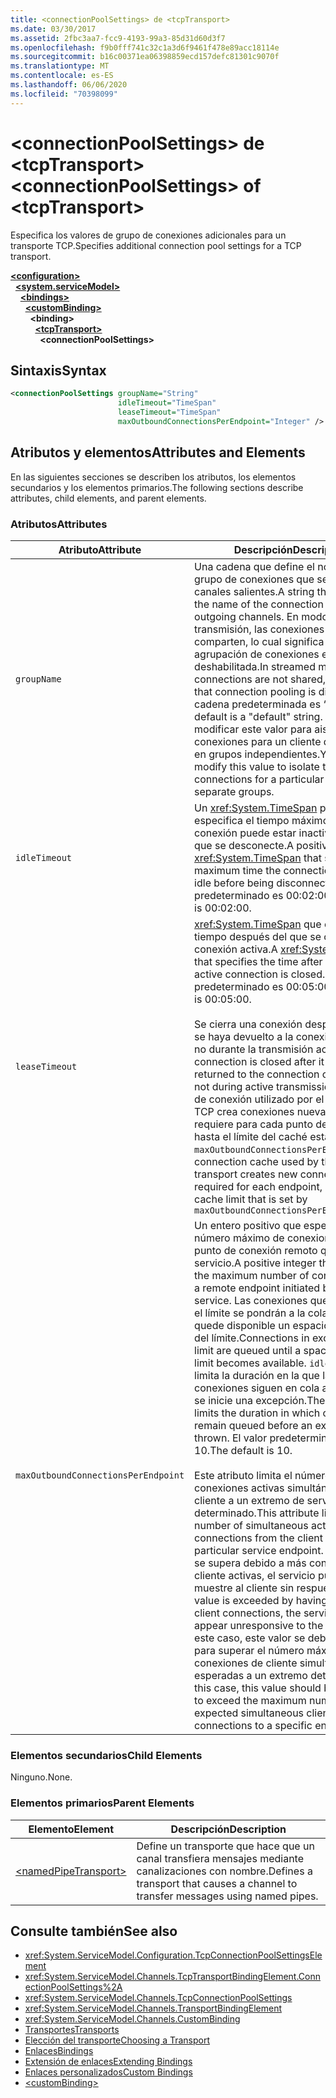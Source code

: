 ```yaml
---
title: <connectionPoolSettings> de <tcpTransport>
ms.date: 03/30/2017
ms.assetid: 2fbc3aa7-fcc9-4193-99a3-85d31d60d3f7
ms.openlocfilehash: f9b0fff741c32c1a3d6f9461f478e89acc18114e
ms.sourcegitcommit: b16c00371ea06398859ecd157defc81301c9070f
ms.translationtype: MT
ms.contentlocale: es-ES
ms.lasthandoff: 06/06/2020
ms.locfileid: "70398099"
---
```

# <a name="connectionpoolsettings-of-tcptransport"></a><span data-ttu-id="80443-102">\<connectionPoolSettings> de \<tcpTransport></span><span class="sxs-lookup"><span data-stu-id="80443-102">\<connectionPoolSettings> of \<tcpTransport></span></span>
<span data-ttu-id="80443-103">Especifica los valores de grupo de conexiones adicionales para un transporte TCP.</span><span class="sxs-lookup"><span data-stu-id="80443-103">Specifies additional connection pool settings for a TCP transport.</span></span>  
  
[**\<configuration>**](../configuration-element.md)\
&nbsp;&nbsp;[**\<system.serviceModel>**](system-servicemodel.md)\
&nbsp;&nbsp;&nbsp;&nbsp;[**\<bindings>**](bindings.md)\
&nbsp;&nbsp;&nbsp;&nbsp;&nbsp;&nbsp;[**\<customBinding>**](custombinding.md)\
&nbsp;&nbsp;&nbsp;&nbsp;&nbsp;&nbsp;&nbsp;&nbsp;**\<binding>**\
&nbsp;&nbsp;&nbsp;&nbsp;&nbsp;&nbsp;&nbsp;&nbsp;&nbsp;&nbsp;[**\<tcpTransport>**](tcptransport.md)\
&nbsp;&nbsp;&nbsp;&nbsp;&nbsp;&nbsp;&nbsp;&nbsp;&nbsp;&nbsp;&nbsp;&nbsp;**\<connectionPoolSettings>**  
  
## <a name="syntax"></a><span data-ttu-id="80443-104">Sintaxis</span><span class="sxs-lookup"><span data-stu-id="80443-104">Syntax</span></span>  
  
```xml  
<connectionPoolSettings groupName="String"
                        idleTimeout="TimeSpan"
                        leaseTimeout="TimeSpan"
                        maxOutboundConnectionsPerEndpoint="Integer" />
```  
  
## <a name="attributes-and-elements"></a><span data-ttu-id="80443-105">Atributos y elementos</span><span class="sxs-lookup"><span data-stu-id="80443-105">Attributes and Elements</span></span>  
 <span data-ttu-id="80443-106">En las siguientes secciones se describen los atributos, los elementos secundarios y los elementos primarios.</span><span class="sxs-lookup"><span data-stu-id="80443-106">The following sections describe attributes, child elements, and parent elements.</span></span>  
  
### <a name="attributes"></a><span data-ttu-id="80443-107">Atributos</span><span class="sxs-lookup"><span data-stu-id="80443-107">Attributes</span></span>  
  
|<span data-ttu-id="80443-108">Atributo</span><span class="sxs-lookup"><span data-stu-id="80443-108">Attribute</span></span>|<span data-ttu-id="80443-109">Descripción</span><span class="sxs-lookup"><span data-stu-id="80443-109">Description</span></span>|  
|---------------|-----------------|  
|`groupName`|<span data-ttu-id="80443-110">Una cadena que define el nombre del grupo de conexiones que se usa para canales salientes.</span><span class="sxs-lookup"><span data-stu-id="80443-110">A string that defines the name of the connection pool used for outgoing channels.</span></span> <span data-ttu-id="80443-111">En modo de transmisión, las conexiones no se comparten, lo cual significa que la agrupación de conexiones está deshabilitada.</span><span class="sxs-lookup"><span data-stu-id="80443-111">In streamed mode, connections are not shared, meaning that connection pooling is disabled.</span></span> <span data-ttu-id="80443-112">La cadena predeterminada es “default”.</span><span class="sxs-lookup"><span data-stu-id="80443-112">The default is a "default" string.</span></span> <span data-ttu-id="80443-113">Puede modificar este valor para aislar las conexiones para un cliente determinado en grupos independientes.</span><span class="sxs-lookup"><span data-stu-id="80443-113">You can modify this value to isolate the connections for a particular client into separate groups.</span></span>|  
|`idleTimeout`|<span data-ttu-id="80443-114">Un <xref:System.TimeSpan> positivo que especifica el tiempo máximo que la conexión puede estar inactiva antes de que se desconecte.</span><span class="sxs-lookup"><span data-stu-id="80443-114">A positive <xref:System.TimeSpan> that specifies the maximum time the connection can be idle before being disconnected.</span></span> <span data-ttu-id="80443-115">El valor predeterminado es 00:02:00.</span><span class="sxs-lookup"><span data-stu-id="80443-115">The default is 00:02:00.</span></span>|  
|`leaseTimeout`|<span data-ttu-id="80443-116"><xref:System.TimeSpan> que especifica el tiempo después del que se cierra una conexión activa.</span><span class="sxs-lookup"><span data-stu-id="80443-116">A <xref:System.TimeSpan> that specifies the time after which an active connection is closed.</span></span> <span data-ttu-id="80443-117">El valor predeterminado es 00:05:00.</span><span class="sxs-lookup"><span data-stu-id="80443-117">The default is 00:05:00.</span></span><br /><br /> <span data-ttu-id="80443-118">Se cierra una conexión después de que se haya devuelto a la conexión caché y no durante la transmisión activa.</span><span class="sxs-lookup"><span data-stu-id="80443-118">A connection is closed after it has been returned to the connection cache and not during active transmission.</span></span> <span data-ttu-id="80443-119">El caché de conexión utilizado por el transporte TCP crea conexiones nuevas, como se requiere para cada punto de conexión, hasta el límite del caché establecido por `maxOutboundConnectionsPerEndpoint.`.</span><span class="sxs-lookup"><span data-stu-id="80443-119">The connection cache used by the TCP transport creates new connections as required for each endpoint, up to the cache limit that is set by `maxOutboundConnectionsPerEndpoint.`</span></span>|  
|`maxOutboundConnectionsPerEndpoint`|<span data-ttu-id="80443-120">Un entero positivo que especifica el número máximo de conexiones a un punto de conexión remoto que inicia el servicio.</span><span class="sxs-lookup"><span data-stu-id="80443-120">A positive integer that specifies the maximum number of connections to a remote endpoint initiated by the service.</span></span> <span data-ttu-id="80443-121">Las conexiones que sobrepasen el límite se pondrán a la cola hasta que quede disponible un espacio por debajo del límite.</span><span class="sxs-lookup"><span data-stu-id="80443-121">Connections in excess of the limit are queued until a space below the limit becomes available.</span></span> <span data-ttu-id="80443-122">`idleTimeout` limita la duración en la que las conexiones siguen en cola antes de que se inicie una excepción.</span><span class="sxs-lookup"><span data-stu-id="80443-122">The `idleTimeout` limits the duration in which connections remain queued before an exception is thrown.</span></span> <span data-ttu-id="80443-123">El valor predeterminado es 10.</span><span class="sxs-lookup"><span data-stu-id="80443-123">The default is 10.</span></span><br /><br /> <span data-ttu-id="80443-124">Este atributo limita el número de conexiones activas simultáneas del cliente a un extremo de servicio determinado.</span><span class="sxs-lookup"><span data-stu-id="80443-124">This attribute limits the number of simultaneous active connections from the client to a particular service endpoint.</span></span> <span data-ttu-id="80443-125">Si este valor se supera debido a más conexiones de cliente activas, el servicio puede se le muestre al cliente sin respuesta.</span><span class="sxs-lookup"><span data-stu-id="80443-125">If this value is exceeded by having more active client connections, the service may appear unresponsive to the client.</span></span> <span data-ttu-id="80443-126">En este caso, este valor se debería ajustar para superar el número máximo de conexiones de cliente simultáneas esperadas a un extremo determinado.</span><span class="sxs-lookup"><span data-stu-id="80443-126">In this case, this value should be adjusted to exceed the maximum number of expected simultaneous client connections to a specific endpoint.</span></span>|  
  
### <a name="child-elements"></a><span data-ttu-id="80443-127">Elementos secundarios</span><span class="sxs-lookup"><span data-stu-id="80443-127">Child Elements</span></span>  
 <span data-ttu-id="80443-128">Ninguno.</span><span class="sxs-lookup"><span data-stu-id="80443-128">None.</span></span>  
  
### <a name="parent-elements"></a><span data-ttu-id="80443-129">Elementos primarios</span><span class="sxs-lookup"><span data-stu-id="80443-129">Parent Elements</span></span>  
  
|<span data-ttu-id="80443-130">Elemento</span><span class="sxs-lookup"><span data-stu-id="80443-130">Element</span></span>|<span data-ttu-id="80443-131">Descripción</span><span class="sxs-lookup"><span data-stu-id="80443-131">Description</span></span>|  
|-------------|-----------------|  
|[\<namedPipeTransport>](namedpipetransport.md)|<span data-ttu-id="80443-132">Define un transporte que hace que un canal transfiera mensajes mediante canalizaciones con nombre.</span><span class="sxs-lookup"><span data-stu-id="80443-132">Defines a transport that causes a channel to transfer messages using named pipes.</span></span>|  
  
## <a name="see-also"></a><span data-ttu-id="80443-133">Consulte también</span><span class="sxs-lookup"><span data-stu-id="80443-133">See also</span></span>

- <xref:System.ServiceModel.Configuration.TcpConnectionPoolSettingsElement>
- <xref:System.ServiceModel.Channels.TcpTransportBindingElement.ConnectionPoolSettings%2A>
- <xref:System.ServiceModel.Channels.TcpConnectionPoolSettings>
- <xref:System.ServiceModel.Channels.TransportBindingElement>
- <xref:System.ServiceModel.Channels.CustomBinding>
- [<span data-ttu-id="80443-134">Transportes</span><span class="sxs-lookup"><span data-stu-id="80443-134">Transports</span></span>](../../../wcf/feature-details/transports.md)
- [<span data-ttu-id="80443-135">Elección del transporte</span><span class="sxs-lookup"><span data-stu-id="80443-135">Choosing a Transport</span></span>](../../../wcf/feature-details/choosing-a-transport.md)
- [<span data-ttu-id="80443-136">Enlaces</span><span class="sxs-lookup"><span data-stu-id="80443-136">Bindings</span></span>](../../../wcf/bindings.md)
- [<span data-ttu-id="80443-137">Extensión de enlaces</span><span class="sxs-lookup"><span data-stu-id="80443-137">Extending Bindings</span></span>](../../../wcf/extending/extending-bindings.md)
- [<span data-ttu-id="80443-138">Enlaces personalizados</span><span class="sxs-lookup"><span data-stu-id="80443-138">Custom Bindings</span></span>](../../../wcf/extending/custom-bindings.md)
- [\<customBinding>](custombinding.md)
